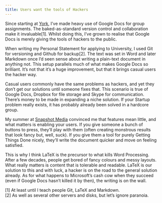 ```yaml
---
title: Users want the tools of Hackers
---
```

Since starting at <a href="http://cs.york.ac.uk">York</a>, I&#8217;ve made heavy use of Google Docs for group assignments. The baked-as-standard version control and collaboration make it invaluable[1]. Whilst doing this, I&#8217;ve grown to realise that Google Docs is merely giving the tools of hackers to the public.
<!--more-->

When writing my Personal Statement for applying to University, I used Git for versioning and Github for backup[2]. The text was set in Word and later Markdown once I&#8217;d seen sense about writing a plain-text document in anything not. This setup parallels much of what makes Google Docs so brilliant. It&#8217;s not that it&#8217;s a huge improvement, but that it brings casual users the hacker way.

Casual users commonly have the same problems as hackers, and yet they don&#8217;t get our solutions until someone fixes that. This scenario is true of Google Docs, Dropbox for file storage and Skype for communication. There&#8217;s money to be made in expanding a niche solution. If your Startup problem really exists, it has probably already been solved in a hardcore group.

My summer at <a href="http://snapshotmedia.co.uk">Snapshot Media</a> convinced me that features mean little, and what matters is enabling your users. If you give someone a bunch of buttons to press, they&#8217;ll play with them (often creating monstrous results that look fancy but, well, suck). If you give them a tool for purely Getting Things Done nicely, they&#8217;ll write the document quicker and move on feeling satisfied.

This is why I think LaTeX is the precursor to what kills Word Processing. After a few decades, people get bored of fancy colours and messy layouts. What really matters is content that is tolerable and readable. LaTeX is our solution to this and with luck, a hacker is on the road to the general solution already. As for what happens to Microsoft&#8217;s cash cow when they succeed (even if Google Docs hasn&#8217;t killed it by then), the writing is on the wall.

[1] At least until I teach people Git, LaTeX and Markdown.<br />
[2] As well as several other servers and disks, but let&#8217;s ignore paranoia.
